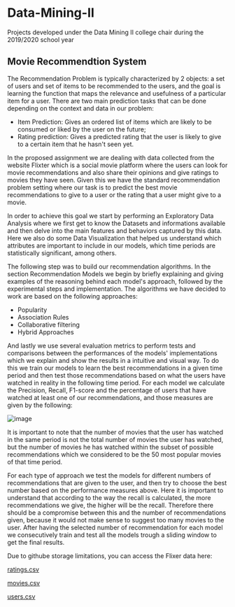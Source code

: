 # Data-Mining-II
Projects developed under the Data Mining II college chair during the 2019/2020 school year

## Movie Recommendtion System

The Recommendation Problem is typically characterized by 2 objects: a set of users and set of items to be recommended to the users, and the goal is learning the function that maps the relevance and usefulness of a particular item for a user. There are two main prediction tasks that can be done depending on the context and data in our problem:
<ul>
  <li> Item Prediction: Gives an ordered list of items which are likely to be consumed or liked by the user on the future; </li>
  <li> Rating prediction: Gives a predicted rating that the user is likely to give to a certain item that he hasn't seen yet. </li>
</ul>

In the proposed assignment we are dealing with data collected from the website Flixter which is a social movie platform where the users can look for movie recommendations and also share their opinions and give ratings to movies they have seen. Given this we have the standard recommendation problem setting where our task is to predict the best movie recommendations to give to a user or the rating that a user might give to a movie.
  
In order to achieve this goal we start by performing an Exploratory Data Analysis where we first get to know the Datasets and informations available and then delve into the main features and behaviors captured by this data. Here we also do some Data Visualization that helped us understand which attributes are important to include in our models, which time periods are statistically significant, among others.
  
The following step was to build our recommendation algorithms. In the section Recommendation Models we begin by briefly explaining and giving examples of the reasoning behind each model's approach, followed by the experimental steps and implementation. The algorithms we have decided to work are based on the following approaches:
<ul> 
  <li> Popularity </li>
  <li> Association Rules </li>
  <li> Collaborative filtering </li>
  <li> Hybrid Approaches </li>
</ul>

And lastly we use several evaluation metrics to perform tests and comparisons between the performances of the models' implementations which we explain and show the results in a intuitive and visual way. To do this we train our models to learn the best recommendations in a given time period and then test those recommendations based on what the users have watched in reality in the following time period. For each model we calculate the Precision, Recall, F1-score and the percentage of users that have watched at least one of our recommendations, and those measures are given by the following:

![image](https://user-images.githubusercontent.com/13381706/163249894-9bf7f745-988e-4570-9dbe-7ee43c502593.png)

It is important to note that the number of movies that the user has watched in the same period is not the total number of movies the user has watched, but the number of movies he has watched within the subset of possible recommendations which we considered to be the 50 most popular movies of that time period.

For each type of approach we test the models for different numbers of recommendations that are given to the user, and then try to choose the best number based on the performance measures above. Here it is important to understand that according to the way the recall is calculated, the more recommendations we give, the higher will be the recall. Therefore there should be a compromise between this and the number of recommendations given, because it would not make sense to suggest too many movies to the user. After having the selected number of recommendation for each model we consecutively train and test all the models trough a sliding window to get the final results.

Due to githube storage limitations, you can access the Flixer data here:

[ratings.csv](https://docs.google.com/spreadsheets/d/1ImLU_6lI79Ia4Bg5AfgWCs28tiSXpWqP/edit?usp=sharing&ouid=118296552415211719750&rtpof=true&sd=true)

[movies.csv](https://drive.google.com/file/d/13STkCnVnrstILuuTuqbh876Ri6pwt-sa/view?usp=sharing)

[users.csv](https://drive.google.com/file/d/10_oSOETgHXmQbe-mkZfv9-5Zzn_EN7ar/view?usp=sharing)
